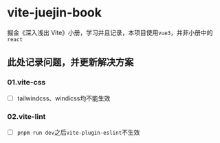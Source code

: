 # vite-juejin-book
掘金《深入浅出 Vite》小册，学习并且记录，本项目使用`vue3`，并非小册中的`react`

## 此处记录问题，并更新解决方案

### 01.vite-css

- [ ] tailwindcss、windicss均不能生效

### 02.vite-lint

- [ ] `pnpm run dev`之后`vite-plugin-eslint`不生效
